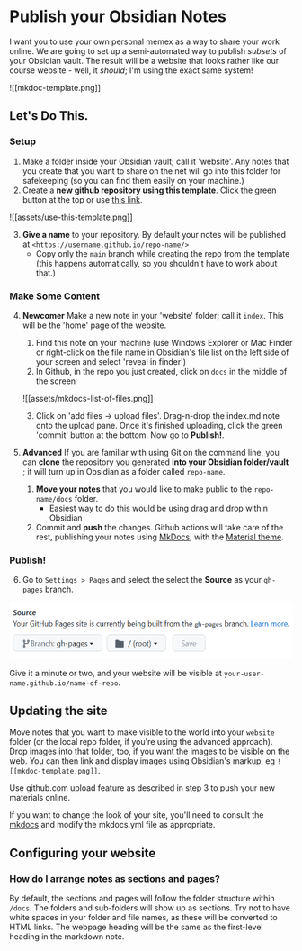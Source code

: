 # Publish your Obsidian Notes

I want you to use your own personal memex as a way to share your work online. We are going to set up a semi-automated way to publish _subsets_ of your Obsidian vault. The result will be a website that looks rather like our course website - well, it *should*; I'm using the exact same system!

![[mkdoc-template.png]]

## Let's Do This.


### Setup
1. Make a folder inside your Obsidian vault; call it 'website'. Any notes that you create that you want to share on the net will go into this folder for safekeeping (so you can find them easily on your machine.)
2. Create a **new github repository using this template**. Click the green button at the top or use [this link](https://github.com/jobindjohn/obsidian-publish-mkdocs/generate). 

![[assets/use-this-template.png]]

3.  **Give a name** to your repository. By default your notes will be published at `<https://username.github.io/repo-name/>`
     - Copy only the `main` branch while creating the repo from the template (this happens automatically, so you shouldn't have to work about that.)

### Make Some Content
4. **Newcomer**  Make a new note in your 'website' folder; call it `index`. This will be the 'home' page of the website. 
	1. Find this note on your machine (use Windows Explorer or Mac Finder or right-click on the file name in Obsidian's file list on the left side of your screen and select 'reveal in finder')
	2. In Github, in the repo you just created, click on `docs` in the middle of the screen
	
	![[assets/mkdocs-list-of-files.png]]
	
	3. Click on 'add files -> upload files'. Drag-n-drop the index.md note onto the upload pane. Once it's finished uploading, click the green 'commit' button at the bottom. Now go to **Publish!**.
5. **Advanced** If you are familiar with using Git on the command line, you can **clone** the repository you generated **into your Obsidian folder/vault** ; it will turn up in Obsidian as a folder called `repo-name`. 
	1. **Move your notes** that you would like to make public to the `repo-name/docs` folder.
	    - Easiest way to do this would be using drag and drop within Obsidian
	2. Commit and **push** the changes. Github actions will take care of the rest, publishing your notes using [MkDocs](https://www.mkdocs.org/), with the [Material theme](https://squidfunk.github.io/mkdocs-material/). 

### Publish!
6. Go to `Settings > Pages` and select the select the **Source** as your `gh-pages` branch.

![](assets/github-branch.png)

Give it a minute or two, and your website will be visible at `your-user-name.github.io/name-of-repo`.

## Updating the site

Move notes that you want to make visible to the world into your `website` folder (or the local repo folder, if you're using the advanced approach). Drop images into that folder, too, if you want the images to be visible on the web.  You can then link and display images using Obsidian's markup, eg `![[mkdoc-template.png]]`. 

Use github.com upload feature as described in step 3 to push your new materials online. 

If you want to change the look of your site, you'll need to consult the [mkdocs](https://www.mkdocs.org/) and modify the mkdocs.yml file as appropriate.

## Configuring your website

### How do I arrange notes as sections and pages?

By default, the sections and pages will follow the folder structure within `/docs`. The folders and sub-folders will show up as sections. Try not to have white spaces in your folder and file names, as these will be converted to HTML links. The webpage heading will be the same as the first-level heading in the markdown note.




